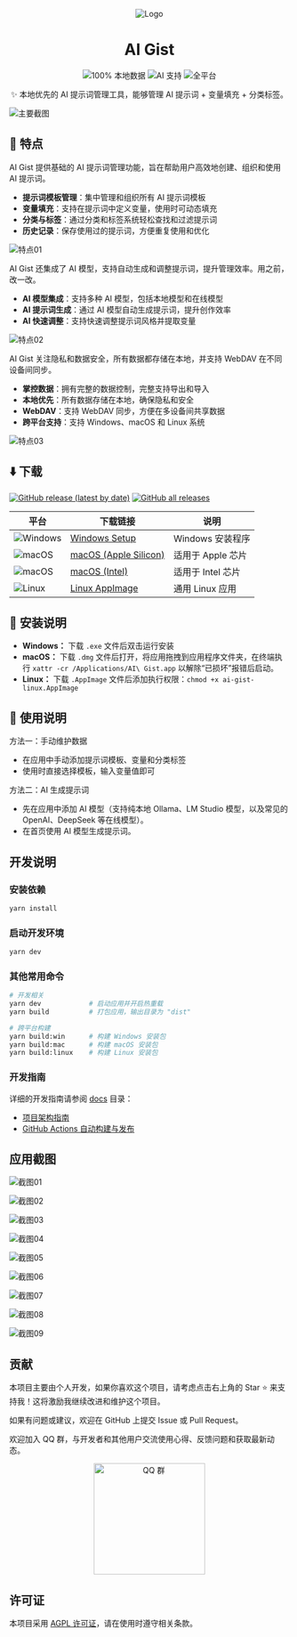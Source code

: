 <div align="center">

![Logo](docs/images/logo.png)

# AI Gist

![100% 本地数据](https://img.shields.io/badge/数据存储-100%25本地-success?style=flat&logo=database&logoColor=white) ![AI 支持](https://img.shields.io/badge/AI-支持多模型-blue?style=flat&logo=openai&logoColor=white) ![全平台](https://img.shields.io/badge/平台-Windows%20%7C%20macOS%20%7C%20Linux-purple?style=flat&logo=electron&logoColor=white)

✨ 本地优先的 AI 提示词管理工具，能够管理 AI 提示词 + 变量填充 + 分类标签。

</div>

![主要截图](docs/images/imageMain.png?v=202507011121)

## 📌 特点

AI Gist 提供基础的 AI 提示词管理功能，旨在帮助用户高效地创建、组织和使用 AI 提示词。

- **提示词模板管理**：集中管理和组织所有 AI 提示词模板
- **变量填充**：支持在提示词中定义变量，使用时可动态填充
- **分类与标签**：通过分类和标签系统轻松查找和过滤提示词
- **历史记录**：保存使用过的提示词，方便重复使用和优化

![特点01](docs/images/imageFeature01.png?v=202507011121)

AI Gist 还集成了 AI 模型，支持自动生成和调整提示词，提升管理效率。用之前，改一改。

- **AI 模型集成**：支持多种 AI 模型，包括本地模型和在线模型
- **AI 提示词生成**：通过 AI 模型自动生成提示词，提升创作效率
- **AI 快速调整**：支持快速调整提示词风格并提取变量

![特点02](docs/images/imageFeature02.png?v=202507011121)

AI Gist 关注隐私和数据安全，所有数据都存储在本地，并支持 WebDAV 在不同设备间同步。

- **掌控数据**：拥有完整的数据控制，完整支持导出和导入
- **本地优先**：所有数据存储在本地，确保隐私和安全
- **WebDAV**：支持 WebDAV 同步，方便在多设备间共享数据
- **跨平台支持**：支持 Windows、macOS 和 Linux 系统

![特点03](docs/images/imageFeature03.png?v=202507011121)

## ⬇️ 下载

[![GitHub release (latest by date)](https://img.shields.io/github/v/release/yarin-zhang/AI-Gist?style=flat)](https://github.com/yarin-zhang/AI-Gist/releases/latest) [![GitHub all releases](https://img.shields.io/github/downloads/yarin-zhang/AI-Gist/total?style=flat)](https://github.com/yarin-zhang/AI-Gist/releases)

| 平台 | 下载链接 | 说明 |
|------|----------|------|
| ![Windows](https://custom-icon-badges.demolab.com/badge/Windows-0078D6?logo=windows11&logoColor=white) | [Windows Setup](https://github.com/yarin-zhang/AI-Gist/releases/latest) | Windows 安装程序 |
| ![macOS](https://img.shields.io/badge/macOS-000000?style=flat&logo=apple&logoColor=white) | [macOS (Apple Silicon)](https://github.com/yarin-zhang/AI-Gist/releases/latest) | 适用于 Apple 芯片 |
| ![macOS](https://img.shields.io/badge/macOS-000000?style=flat&logo=apple&logoColor=white) | [macOS (Intel)](https://github.com/yarin-zhang/AI-Gist/releases/latest) | 适用于 Intel 芯片 |
| ![Linux](https://img.shields.io/badge/Linux-FCC624?style=flat&logo=linux&logoColor=black) | [Linux AppImage](https://github.com/yarin-zhang/AI-Gist/releases/latest) | 通用 Linux 应用 |

## 🚀 安装说明

- **Windows：** 下载 `.exe` 文件后双击运行安装
- **macOS：** 下载 `.dmg` 文件后打开，将应用拖拽到应用程序文件夹，在终端执行 `xattr -cr /Applications/AI\ Gist.app` 以解除“已损坏”报错后启动。
- **Linux：** 下载 `.AppImage` 文件后添加执行权限：`chmod +x ai-gist-linux.AppImage`

## 📒 使用说明

方法一：手动维护数据

- 在应用中手动添加提示词模板、变量和分类标签
- 使用时直接选择模板，输入变量值即可

方法二：AI 生成提示词

- 先在应用中添加 AI 模型（支持纯本地 Ollama、LM Studio 模型，以及常见的 OpenAI、DeepSeek 等在线模型）。
- 在首页使用 AI 模型生成提示词。

## 开发说明

### 安装依赖

```bash
yarn install
```

### 启动开发环境

```bash
yarn dev
```

### 其他常用命令

```bash
# 开发相关
yarn dev            # 启动应用并开启热重载
yarn build          # 打包应用，输出目录为 "dist"

# 跨平台构建
yarn build:win      # 构建 Windows 安装包
yarn build:mac      # 构建 macOS 安装包
yarn build:linux    # 构建 Linux 安装包
```

### 开发指南

详细的开发指南请参阅 [docs](./docs) 目录：

- [项目架构指南](./docs/project-architecture.md)
- [GitHub Actions 自动构建与发布](./docs/github-actions.md)

## 应用截图

![截图01](docs/images/image01.png?v=202507011121)

![截图02](docs/images/image02.png?v=202507011121)

![截图03](docs/images/image03.png?v=202507011121)

![截图04](docs/images/image04.png?v=202507011121)

![截图05](docs/images/image05.png?v=202507011121)

![截图06](docs/images/image06.png?v=202507011121)

![截图07](docs/images/image07.png?v=202507011121)

![截图08](docs/images/image08.png?v=202507011121)

![截图09](docs/images/image09.png?v=202507011121)

## 贡献

本项目主要由个人开发，如果你喜欢这个项目，请考虑点击右上角的 Star ⭐️ 来支持我！这将激励我继续改进和维护这个项目。

如果有问题或建议，欢迎在 GitHub 上提交 Issue 或 Pull Request。

欢迎加入 QQ 群，与开发者和其他用户交流使用心得、反馈问题和获取最新动态。

<p align="center">
  <img src="docs/images/QQ-QRCode.png?v=202507011121" alt="QQ 群" width="200" />
</p>

## 许可证

本项目采用 [AGPL 许可证](./LICENSE)，请在使用时遵守相关条款。